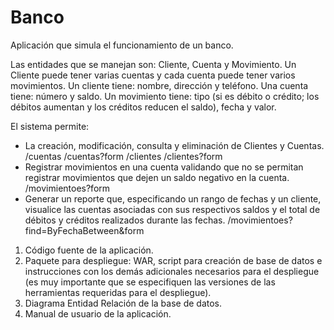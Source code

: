 Banco
=====

Aplicación que simula el funcionamiento de un banco.


Las entidades que se manejan son: Cliente, Cuenta y Movimiento. 
Un Cliente puede tener varias cuentas y cada cuenta puede tener varios movimientos. Un cliente tiene: nombre, dirección y teléfono. Una cuenta tiene: número y saldo. 
Un movimiento tiene: tipo (si es débito o crédito; los débitos aumentan y los créditos reducen el saldo), fecha y valor.

El sistema permite:
-	La creación, modificación, consulta y eliminación de Clientes y Cuentas.
		/cuentas
		/cuentas?form
		/clientes
		/clientes?form
-	Registrar movimientos en una cuenta validando que no se permitan registrar movimientos que dejen un saldo negativo en la cuenta.
		/movimientoes?form
-	Generar un reporte que, especificando un rango de fechas y un cliente, visualice las cuentas asociadas con sus respectivos saldos y el total de débitos y créditos realizados durante las fechas.
		/movimientoes?find=ByFechaBetween&form

 
 
1.   Código fuente de la aplicación.
2.   Paquete para despliegue: WAR, script para creación de base de datos e instrucciones con los demás adicionales necesarios para el despliegue (es muy importante que se especifiquen las versiones de las herramientas requeridas para el despliegue).
3.   Diagrama Entidad Relación de la base de datos.
4.   Manual de usuario de la aplicación.
